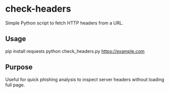 # check-headers

Simple Python script to fetch HTTP headers from a URL.

## Usage
pip install requests
python check_headers.py https://example.com

## Purpose
Useful for quick phishing analysis to inspect server headers without loading full page.
